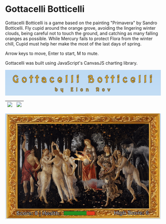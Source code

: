 # Gottacelli Botticelli

Gottacelli Botticelli is a game based on the painting "Primavera" by Sandro Botticelli. Fly cupid around the orange grove, avoiding the lingering winter clouds, being careful not to touch the ground, and catching as many falling oranges as possible. While Mercury fails to protect Flora from the winter chill, Cupid must help her make the most of the last days of spring.

Arrow keys to move, Enter to start, M to mute.  

Gottacelli was built using JavaScript's CanvasJS charting library. 


![](src/readmeAssets/title.png)

| ![](src/readmeAssets/instructions3.png) | ![](src/readmeAssets/gameplay.png) |
|----------------------------------------|------------------------------------|

![](src/readmeAssets/gameplaygif.gif)
